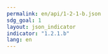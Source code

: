 ```yaml
---
permalink: en/api/1-2-1-b.json
sdg_goal: 1
layout: json_indicator
indicator: "1.2.1.b"
lang: en
---
```

